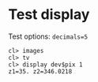 # Test display

Test options: `decimals=5`
```
cl> images
cl> tv
cl> display dev$pix 1
z1=35. z2=346.0218
```
